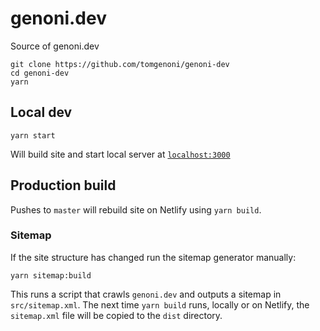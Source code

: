 # genoni.dev 

Source of genoni.dev

```
git clone https://github.com/tomgenoni/genoni-dev
cd genoni-dev
yarn
```

## Local dev

```
yarn start
```

Will build site and start local server at [`localhost:3000`](http://localhost:3000)

## Production build

Pushes to `master` will rebuild site on Netlify using `yarn build`. 

### Sitemap

If the site structure has changed run the sitemap generator manually: 

```
yarn sitemap:build
```

This runs a script that crawls `genoni.dev` and outputs a sitemap in `src/sitemap.xml`. The next time `yarn build` runs, locally or on Netlify, the `sitemap.xml` file will be copied to the `dist` directory.
